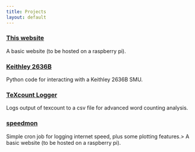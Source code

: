 ```yaml
---
title: Projects
layout: default
---
```


### [This website](https://github.com/peregrinescode/peregrinescode.github.io)
A basic website (to be hosted on a raspberry pi).

### [Keithley 2636B](https://github.com/AFMD/keithley-2636)
Python code for interacting with a Keithley 2636B SMU.

### [TeXcount Logger](https://github.com/peregrinescode/TeXcountLogger)
Logs output of texcount to a csv file for advanced word counting analysis.

### [speedmon](https://github.com/peregrinescode/speedmon)
Simple cron job for logging internet speed, plus some plotting features.> A basic website (to be hosted on a raspberry pi).